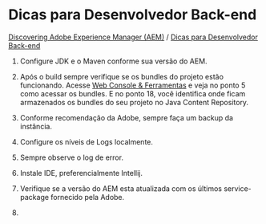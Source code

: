 Dicas para Desenvolvedor Back-end
=========

[Discovering Adobe Experience Manager (AEM)](README.md) / [Dicas para Desenvolvedor Back-end](dicas-para-desenvolvedor-back-end.md)

1. Configure JDK e o Maven conforme sua versão do AEM.

2. Após o build sempre verifique se os bundles do projeto estão funcionando. Acesse [Web Console & Ferramentas](web-console-e-ferramentas.md) e veja no ponto 5 como acessar os bundles. E no ponto 18, você identifica onde ficam armazenados os bundles do seu projeto no Java Content Repository.

3. Conforme recomendação da Adobe, sempre faça um backup da instância. 

4. Configure os níveis de Logs localmente.

5. Sempre observe o log de error.

6. Instale IDE, preferencialmente Intellij.

7. Verifique se a versão do AEM esta atualizada com os últimos service-package fornecido pela Adobe.

8. 
